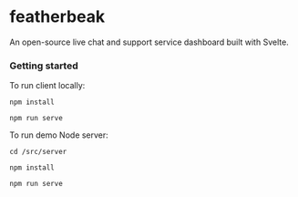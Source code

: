 # featherbeak

An open-source live chat and support service dashboard built with Svelte.

### Getting started

To run client locally:

```
npm install
```

```
npm run serve
```

To run demo Node server:

```
cd /src/server
```

```
npm install
```

```
npm run serve
```
